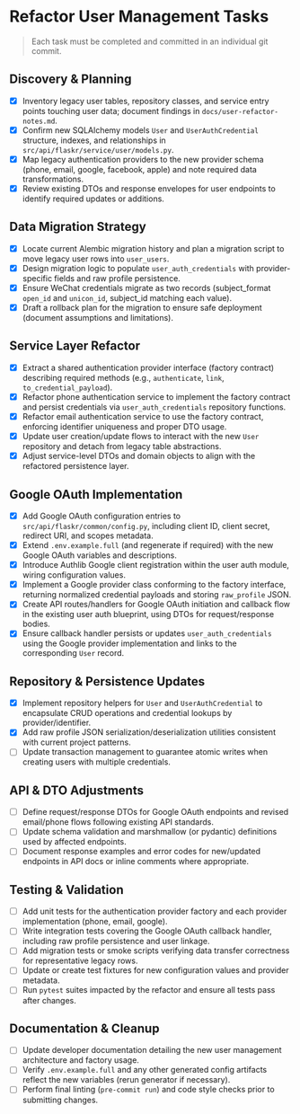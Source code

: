 # Refactor User Management Tasks

> Each task must be completed and committed in an individual git commit.

## Discovery & Planning
- [x] Inventory legacy user tables, repository classes, and service entry points touching user data; document findings in `docs/user-refactor-notes.md`.
- [x] Confirm new SQLAlchemy models `User` and `UserAuthCredential` structure, indexes, and relationships in `src/api/flaskr/service/user/models.py`.
- [x] Map legacy authentication providers to the new provider schema (phone, email, google, facebook, apple) and note required data transformations.
- [x] Review existing DTOs and response envelopes for user endpoints to identify required updates or additions.

## Data Migration Strategy
- [x] Locate current Alembic migration history and plan a migration script to move legacy user rows into `user_users`.
- [x] Design migration logic to populate `user_auth_credentials` with provider-specific fields and raw profile persistence.
- [x] Ensure WeChat credentials migrate as two records (subject_format `open_id` and `unicon_id`, subject_id matching each value).
- [x] Draft a rollback plan for the migration to ensure safe deployment (document assumptions and limitations).

## Service Layer Refactor
- [x] Extract a shared authentication provider interface (factory contract) describing required methods (e.g., `authenticate`, `link`, `to_credential_payload`).
- [x] Refactor phone authentication service to implement the factory contract and persist credentials via `user_auth_credentials` repository functions.
- [x] Refactor email authentication service to use the factory contract, enforcing identifier uniqueness and proper DTO usage.
- [x] Update user creation/update flows to interact with the new `User` repository and detach from legacy table abstractions.
- [x] Adjust service-level DTOs and domain objects to align with the refactored persistence layer.

## Google OAuth Implementation
- [x] Add Google OAuth configuration entries to `src/api/flaskr/common/config.py`, including client ID, client secret, redirect URI, and scopes metadata.
- [x] Extend `.env.example.full` (and regenerate if required) with the new Google OAuth variables and descriptions.
- [x] Introduce Authlib Google client registration within the user auth module, wiring configuration values.
- [x] Implement a Google provider class conforming to the factory interface, returning normalized credential payloads and storing `raw_profile` JSON.
- [x] Create API routes/handlers for Google OAuth initiation and callback flow in the existing user auth blueprint, using DTOs for request/response bodies.
- [x] Ensure callback handler persists or updates `user_auth_credentials` using the Google provider implementation and links to the corresponding `User` record.

## Repository & Persistence Updates
- [x] Implement repository helpers for `User` and `UserAuthCredential` to encapsulate CRUD operations and credential lookups by provider/identifier.
- [x] Add raw profile JSON serialization/deserialization utilities consistent with current project patterns.
- [ ] Update transaction management to guarantee atomic writes when creating users with multiple credentials.

## API & DTO Adjustments
- [ ] Define request/response DTOs for Google OAuth endpoints and revised email/phone flows following existing API standards.
- [ ] Update schema validation and marshmallow (or pydantic) definitions used by affected endpoints.
- [ ] Document response examples and error codes for new/updated endpoints in API docs or inline comments where appropriate.

## Testing & Validation
- [ ] Add unit tests for the authentication provider factory and each provider implementation (phone, email, google).
- [ ] Write integration tests covering the Google OAuth callback handler, including raw profile persistence and user linkage.
- [ ] Add migration tests or smoke scripts verifying data transfer correctness for representative legacy rows.
- [ ] Update or create test fixtures for new configuration values and provider metadata.
- [ ] Run `pytest` suites impacted by the refactor and ensure all tests pass after changes.

## Documentation & Cleanup
- [ ] Update developer documentation detailing the new user management architecture and factory usage.
- [ ] Verify `.env.example.full` and any other generated config artifacts reflect the new variables (rerun generator if necessary).
- [ ] Perform final linting (`pre-commit run`) and code style checks prior to submitting changes.
